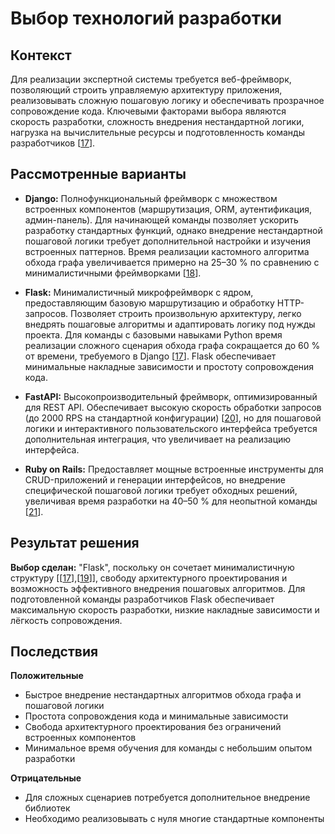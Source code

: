 # Выбор технологий разработки

## Контекст
Для реализации экспертной системы требуется веб-фреймворк, позволяющий строить управляемую архитектуру приложения, реализовывать сложную пошаговую логику и обеспечивать прозрачное сопровождение кода. Ключевыми факторами выбора являются скорость разработки, сложность внедрения нестандартной логики, нагрузка на вычислительные ресурсы и подготовленность команды разработчиков [[17](./sources.md#ref17)].

## Рассмотренные варианты

- **Django:** Полнофункциональный фреймворк с множеством встроенных компонентов (маршрутизация, ORM, аутентификация, админ-панель). Для начинающей команды позволяет ускорить разработку стандартных функций, однако внедрение нестандартной пошаговой логики требует дополнительной настройки и изучения встроенных паттернов. Время реализации кастомного алгоритма обхода графа увеличивается примерно на 25–30 % по сравнению с минималистичными фреймворками [[18](./sources.md#ref18)].

- **Flask:** Минималистичный микрофреймворк с ядром, предоставляющим базовую маршрутизацию и обработку HTTP-запросов. Позволяет строить произвольную архитектуру, легко внедрять пошаговые алгоритмы и адаптировать логику под нужды проекта. Для команды с базовыми навыками Python время реализации сложного сценария обхода графа сокращается до 60 % от времени, требуемого в Django [[17](./sources.md#ref17)]. Flask обеспечивает минимальные накладные зависимости и простоту сопровождения кода.

- **FastAPI:** Высокопроизводительный фреймворк, оптимизированный для REST API. Обеспечивает высокую скорость обработки запросов (до 2000 RPS на стандартной конфигурации) [[20](./sources.md#ref20)], но для пошаговой логики и интерактивного пользовательского интерфейса требуется дополнительная интеграция, что увеличивает на реализацию интерфейса.

- **Ruby on Rails:** Предоставляет мощные встроенные инструменты для CRUD-приложений и генерации интерфейсов, но внедрение специфической пошаговой логики требует обходных решений, увеличивая время разработки на 40–50 % для неопытной команды [[21](./sources.md#ref21)].

## Результат решения
**Выбор сделан:** "Flask", поскольку он сочетает минималистичную структуру [[[17](./sources.md#ref17)],[[19](./sources.md#ref19)]], свободу архитектурного проектирования и возможность эффективного внедрения пошаговых алгоритмов. Для подготовленной команды разработчиков Flask обеспечивает максимальную скорость разработки, низкие накладные зависимости и лёгкость сопровождения.

## Последствия

**Положительные**
- Быстрое внедрение нестандартных алгоритмов обхода графа и пошаговой логики  
- Простота сопровождения кода и минимальные зависимости  
- Свобода архитектурного проектирования без ограничений встроенных компонентов  
- Минимальное время обучения для команды с небольшим опытом разработки

**Отрицательные**
- Для сложных сценариев потребуется дополнительное внедрение библиотек
- Необходимо реализовывать с нуля многие стандартные компоненты